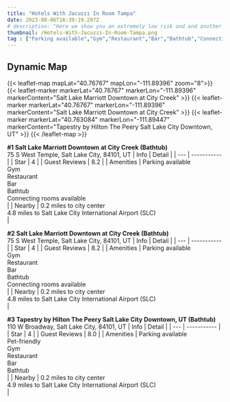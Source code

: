 ```yaml
---
title: "Hotels With Jacuzzi In Room Tampa"
date: 2023-08-06T16:39:19.297Z
# description: "Here we show you an extremely low risk and and another medium risk approach to earn passive income "
thumbnail: /Hotels-With-Jacuzzi-In-Room-Tampa.png
tag : ["Parking available","Gym","Restaurant","Bar","Bathtub","Connecting rooms available","Pet-friendly"]
---
```


## Dynamic Map
{{< leaflet-map  mapLat="40.76767" mapLon="-111.89396" zoom="8">}}
    {{< leaflet-marker markerLat="40.76767" markerLon="-111.89396" markerContent="Salt Lake Marriott Downtown at City Creek" >}}
    {{< leaflet-marker markerLat="40.76767" markerLon="-111.89396" markerContent="Salt Lake Marriott Downtown at City Creek" >}}
    {{< leaflet-marker markerLat="40.763084" markerLon="-111.89447" markerContent="Tapestry by Hilton The Peery Salt Lake City Downtown, UT" >}}
{{< /leaflet-map >}}


**#1 Salt Lake Marriott Downtown at City Creek (Bathtub)**<br>75 S West Temple, Salt Lake City, 84101, UT
| Info | Detail |
| --- | ----------- |
| Star | 4 |
| Guest Reviews | 8.2 |
| Amenities | Parking available<br>Gym<br>Restaurant<br>Bar<br>Bathtub<br>Connecting rooms available<br> |
| Nearby | 0.2 miles to city center<br>4.8 miles to Salt Lake City International Airport (SLC)<br> |

**#2 Salt Lake Marriott Downtown at City Creek (Bathtub)**<br>75 S West Temple, Salt Lake City, 84101, UT
| Info | Detail |
| --- | ----------- |
| Star | 4 |
| Guest Reviews | 8.2 |
| Amenities | Parking available<br>Gym<br>Restaurant<br>Bar<br>Bathtub<br>Connecting rooms available<br> |
| Nearby | 0.2 miles to city center<br>4.8 miles to Salt Lake City International Airport (SLC)<br> |

**#3 Tapestry by Hilton The Peery Salt Lake City Downtown, UT (Bathtub)**<br>110 W Broadway, Salt Lake City, 84101, UT
| Info | Detail |
| --- | ----------- |
| Star | 4 |
| Guest Reviews | 8.0 |
| Amenities | Parking available<br>Pet-friendly<br>Gym<br>Restaurant<br>Bar<br>Bathtub<br> |
| Nearby | 0.2 miles to city center<br>4.9 miles to Salt Lake City International Airport (SLC)<br> |

